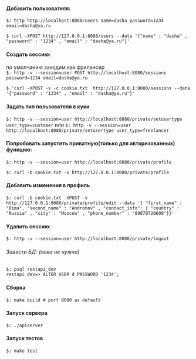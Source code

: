 #### Добавить пользователя:
`$: http http://localhost:8080/users name=dasha password=1234 email=dasha@ya.ru`

`$ curl -XPOST http://127.0.0.1:8080/users --data '{"name" : "dasha" , "password" : "1234" , "email" : "dasha@ya.ru"}'`
#### Создать сессию: 
по умолчанию заходим как фрилансер   
`$: http -v --session=user POST http://localhost:8080/sessions password=1234 email=dasha@ya.ru`

`$ 'curl -XPOST -v -c cookie.txt  http://127.0.0.1:8080/sessions --data '{"password" : "1234" , "email" : "dasha@ya.ru"}'`
#### Задать тип пользователя в куки
`$: http -v --session=user http://localhost:8080/private/setusertype user_type=customer` 
или 
`$: http -v --session=user http://localhost:8080/private/setusertype user_type=freelancer`

#### Попробовать запустить приватную(только для авторизованных) функцию:
`$: http -v --session=user http://localhost:8080/private/profile`

`$: curl -b cookie.txt -v http://127.0.0.1:8080/private/profile`

#### Добавить изменения в профиль 
`$: curl -b cookie.txt -XPOST -v http://127.0.0.1:8080/private/profile/edit
 --data '{
    "first_name" : "Dima",
    "second_name" : "Andronov" ,
    "contact_info": {
        "country" : "Russia" ,
         "city" : "Moscow" ,
          "phone_number" : "89870720609"}}'`

#### Удалить сессию:
`$: http -v --session=user http://localhost:8080/private/logout`


###### Завести БД: (пока не нужно)
`$: psql restapi_dev`  
`restapi_dev=> ALTER USER d PASSWORD '1234';`

#### Сборка
`$: make build # port 8080 as default` 

#### Запуск сервера
`$: ./apiserver`

#### Запуск тестов
`$: make test`